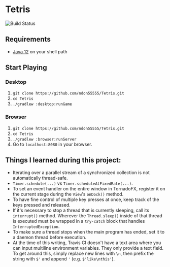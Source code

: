 # Tetris
![Build Status](https://github.com/ndon55555/Tetris/workflows/.github/workflows/main.yml/badge.svg)

## Requirements
* [Java 12](https://jdk.java.net/12/) on your shell path

## Start Playing
### Desktop
1. `git clone https://github.com/ndon55555/Tetris.git`
2. `cd Tetris`
3. `./gradlew :desktop:runGame`

### Browser
1. `git clone https://github.com/ndon55555/Tetris.git`
2. `cd Tetris`
3. `./gradlew :browser:runServer`
4. Go to `localhost:8080` in your browser.

## Things I learned during this project:
* Iterating over a parallel stream of a synchronized collection is not automatically thread-safe.
* `Timer.schedule(...)` vs `Timer.scheduleAtFixedRate(...)`.
* To set an event handler on the entire window in TornadoFX, register it on the current stage during the `View`'s `onDock()` method.
* To have fine control of multiple key presses at once, keep track of the keys pressed and released.
* If it's necessary to stop a thread that is currently sleeping, call its `interrupt()` method. Wherever the `Thread.sleep()` inside of that thread is executed must be wrapped in a `try-catch` block that handles `InterruptedException`.
* To make sure a thread stops when the main program has ended, set it to a daemon thread before execution.
* At the time of this writing, Travis CI doesn't have a text area where you can input multiline environment variables.
  They only provide a text field. To get around this, simply replace new lines with `\n`, then prefix the string with `$'`
  and append `'` (e.g. `$'like\nthis'`).
